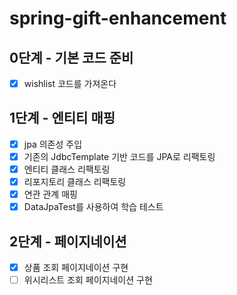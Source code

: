 # spring-gift-enhancement

## 0단계 - 기본 코드 준비
- [x] wishlist 코드를 가져온다

## 1단계 - 엔티티 매핑
- [x] jpa 의존성 주입
- [x] 기존의 JdbcTemplate 기반 코드를 JPA로 리팩토링
- [x] 엔티티 클래스 리팩토링
- [x] 리포지토리 클래스 리팩토링
- [x] 연관 관계 매핑
- [x] DataJpaTest를 사용하여 학습 테스트

## 2단계 - 페이지네이션
- [x] 상품 조회 페이지네이션 구현
- [ ] 위시리스트 조회 페이지네이션 구현
